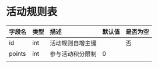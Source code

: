 
# 活动规则表

| 字段名 | 类型 | 描述 | 默认值 | 是否为空 |
| :--- | :--- | :--- | :--- | :--- |
| id | int | 活动规则自增主键 |  | 否 |
| points | int | 参与活动积分限制 | 0 |  |
|  |  |  |  |  |



